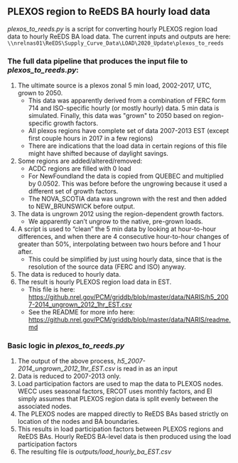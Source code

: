 ## PLEXOS region to ReEDS BA hourly load data
*plexos_to_reeds.py* is a script for converting hourly PLEXOS region load data to hourly ReEDS BA load data. The current inputs and outputs are here: `\\nrelnas01\ReEDS\Supply_Curve_Data\LOAD\2020_Update\plexos_to_reeds`

### The full data pipeline that produces the input file to *plexos_to_reeds.py*:
1. The ultimate source is a plexos zonal 5 min load, 2002-2017, UTC, grown to 2050.
   * This data was apparently derived from a combination of FERC form 714 and ISO-specific hourly (or mostly hourly) data. 5 min data is simulated. Finally, this data was "grown" to 2050 based on region-specific growth factors.
   * All plexos regions have complete set of data 2007-2013 EST (except first couple hours in 2017 in a few regions)
   * There are indications that the load data in certain regions of this file might have shifted because of daylight savings.
1. Some regions are added/altered/removed:
   * ACDC regions are filled with 0 load
   * For NewFoundland the data is copied from QUEBEC and multiplied by 0.0502. This was before before the ungrowing because it used a different set of growth factors.
   * The NOVA_SCOTIA data was ungrown with the rest and then added to NEW_BRUNSWICK before output.
1. The data is ungrown 2012 using the region-dependent growth factors.
   * We apparently can’t ungrow to the native, pre-grown loads.
1. A script is used to “clean” the 5 min data by looking at hour-to-hour differences, and when there are 4 consecutive hour-to-hour changes of greater than 50%, interpolating between two hours before and 1 hour after.
   * This could be simplified by just using hourly data, since that is the resolution of the source data (FERC and ISO) anyway.
1. The data is reduced to hourly data.
1. The result is hourly PLEXOS region load data in EST.
   * This file is here: https://github.nrel.gov/PCM/griddb/blob/master/data/NARIS/h5_2007-2014_ungrown_2012_1hr_EST.csv
   * See the README for more info here: https://github.nrel.gov/PCM/griddb/blob/master/data/NARIS/readme.md

### Basic logic in *plexos_to_reeds.py*
1. The output of the above process, *h5_2007-2014_ungrown_2012_1hr_EST.csv* is read in as an input
1. Data is reduced to 2007-2013 only.
1. Load participation factors are used to map the data to PLEXOS nodes. WECC uses seasonal factors, ERCOT uses monthly factors, and EI simply
assumes that PLEXOS region data is split evenly between the associated nodes.
1. The PLEXOS nodes are mapped directly to ReEDS BAs based strictly on location of the nodes and BA boundaries.
1. This results in load participation factors between PLEXOS regions and ReEDS BAs. Hourly ReEDS BA-level data is then produced using the load participation factors
1. The resulting file is *outputs/load_hourly_ba_EST.csv*
